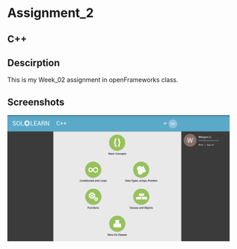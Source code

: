 # Assignment_2

## C++

## Descirption

This is my Week_02 assignment in openFrameworks class.

## Screenshots

![](images/Wk02%20finished%20modules.png)
